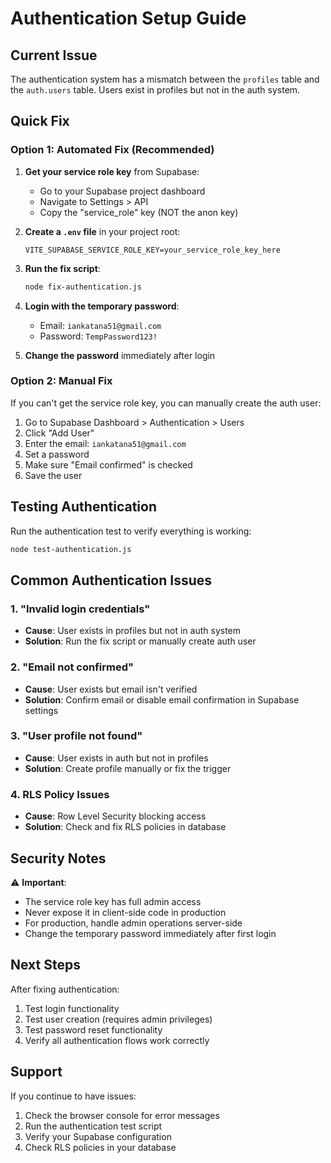 # Authentication Setup Guide

## Current Issue
The authentication system has a mismatch between the `profiles` table and the `auth.users` table. Users exist in profiles but not in the auth system.

## Quick Fix

### Option 1: Automated Fix (Recommended)

1. **Get your service role key** from Supabase:
   - Go to your Supabase project dashboard
   - Navigate to Settings > API
   - Copy the "service_role" key (NOT the anon key)

2. **Create a `.env` file** in your project root:
   ```
   VITE_SUPABASE_SERVICE_ROLE_KEY=your_service_role_key_here
   ```

3. **Run the fix script**:
   ```bash
   node fix-authentication.js
   ```

4. **Login with the temporary password**:
   - Email: `iankatana51@gmail.com`
   - Password: `TempPassword123!`

5. **Change the password** immediately after login

### Option 2: Manual Fix

If you can't get the service role key, you can manually create the auth user:

1. Go to Supabase Dashboard > Authentication > Users
2. Click "Add User"
3. Enter the email: `iankatana51@gmail.com`
4. Set a password
5. Make sure "Email confirmed" is checked
6. Save the user

## Testing Authentication

Run the authentication test to verify everything is working:

```bash
node test-authentication.js
```

## Common Authentication Issues

### 1. "Invalid login credentials"
- **Cause**: User exists in profiles but not in auth system
- **Solution**: Run the fix script or manually create auth user

### 2. "Email not confirmed"
- **Cause**: User exists but email isn't verified
- **Solution**: Confirm email or disable email confirmation in Supabase settings

### 3. "User profile not found"
- **Cause**: User exists in auth but not in profiles
- **Solution**: Create profile manually or fix the trigger

### 4. RLS Policy Issues
- **Cause**: Row Level Security blocking access
- **Solution**: Check and fix RLS policies in database

## Security Notes

⚠️ **Important**: 
- The service role key has full admin access
- Never expose it in client-side code in production
- For production, handle admin operations server-side
- Change the temporary password immediately after first login

## Next Steps

After fixing authentication:

1. Test login functionality
2. Test user creation (requires admin privileges)
3. Test password reset functionality
4. Verify all authentication flows work correctly

## Support

If you continue to have issues:
1. Check the browser console for error messages
2. Run the authentication test script
3. Verify your Supabase configuration
4. Check RLS policies in your database 